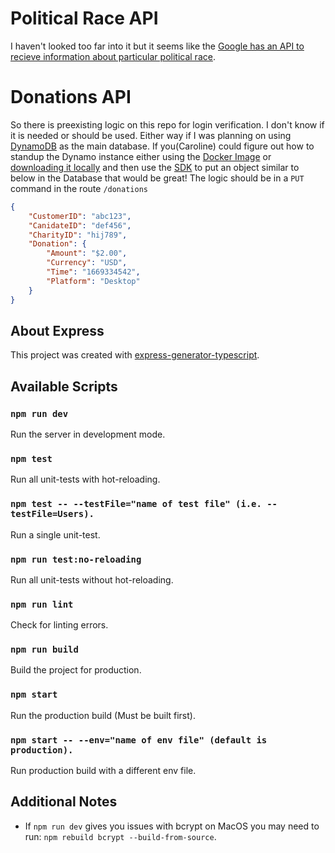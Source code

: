 # Political Race API

I haven't looked too far into it but it seems like the [Google has an API to recieve information about particular political race](https://developers.google.com/civic-information/docs/v2).

# Donations API

So there is preexisting logic on this repo for login verification. I don't know if it is needed or should be used. Either way if I was planning on using [DynamoDB](https://aws.amazon.com/dynamodb/) as the main database. If you(Caroline) could figure out how to standup the Dynamo instance either using the [Docker Image](https://docs.aws.amazon.com/amazondynamodb/latest/developerguide/DynamoDBLocal.DownloadingAndRunning.html#docker) or [downloading it locally](https://docs.aws.amazon.com/amazondynamodb/latest/developerguide/DynamoDBLocal.DownloadingAndRunning.html#download-locally) and then use the [SDK](https://docs.aws.amazon.com/AWSJavaScriptSDK/latest/AWS/DynamoDB.html) to put an object similar to below in the Database that would be great! The logic should be in a `PUT` command in the route `/donations`

```json
{
    "CustomerID": "abc123",
    "CanidateID": "def456",
    "CharityID": "hij789",
    "Donation": {
        "Amount": "$2.00",
        "Currency": "USD",
        "Time": "1669334542",
        "Platform": "Desktop"
    }
}
```

## About Express

This project was created with [express-generator-typescript](https://github.com/seanpmaxwell/express-generator-typescript).


## Available Scripts

### `npm run dev`

Run the server in development mode.

### `npm test`

Run all unit-tests with hot-reloading.

### `npm test -- --testFile="name of test file" (i.e. --testFile=Users).`

Run a single unit-test.

### `npm run test:no-reloading`

Run all unit-tests without hot-reloading.

### `npm run lint`

Check for linting errors.

### `npm run build`

Build the project for production.

### `npm start`

Run the production build (Must be built first).

### `npm start -- --env="name of env file" (default is production).`

Run production build with a different env file.


## Additional Notes

- If `npm run dev` gives you issues with bcrypt on MacOS you may need to run: `npm rebuild bcrypt --build-from-source`. 
